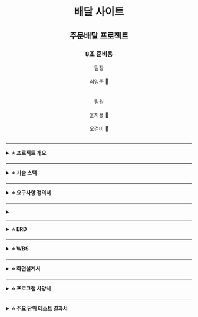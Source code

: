 # <div align="center">배달 사이트</div>

## <div align="center">주문배달 프로젝트</div>

### <div align="center">8조 준비용</div>
<div align="center"> 팀장 <br/><br/>최영준 🐲 <br/><br/><br/>팀원 <br/><br/>윤지용 🐂 <br/><br/>오겸비 🐰</div>
<br/>

---

<details>
<summary>
  <b>⭐ 프로젝트 개요</b>
</summary>
<div markdown="1">

#### 📌주제
배달 서비스를 위한 웹 애플리케이션으로, 사용자가 가게와 주문을 연결하여 손쉽게 주문 및 배달 상태를 확인할 수 있도록 지원하는 시스템.

#### 📌목표 

1.사용자 편의성 제공:

2. 음식 주문 및 배달 상태 실시간 확인.
다양한 가게와 메뉴 정보를 쉽게 검색.
효율적인 주문 및 배달 관리:

3. 가게와 고객 간 빠르고 정확한 정보 전달.
배달 상태 업데이트 및 관리자 권한 설정.
안전한 사용자 인증:

Spring Security와 JWT 기반의 인증/인가 체계 구축.
사용자 역할(CUSTOMER, OWNER, MANAGER, MASTER)에 따른 접근 권한 관리.

4.확장성과 성능 최적화
docker 사용 과

<br/>

</div>
</details>

---

<details>
<summary>
  <b>⭐ 기술 스택</b>
</summary>
<div markdown="1">

#### 📌공통
- 버전 관리 및 협업:
- 데이터베이스: 
- 운영 체제:
- 커뮤니케이션: <img src="https://img.shields.io/badge/Slack-4A154B?style=flat-square&logo=Slack&logoColor=white"/>

#### 📌프론트엔드
- 개발 환경: 
- 프로그래밍 언어: 
#### 📌백엔드
- 개발 환경: 
- 프로그래밍 언어:
- 빌드 도구: 
- 프레임워크: 
- 보안: 

#### 📌배포

<br/>

</div>
</details>

---

<details>
<summary>
  <b>⭐ 요구사항 정의서</b>
</summary>
<div markdown="1">

#### 📌 목적
- 회원 관리

회원가입 및 로그인.
사용자 권한(CUSTOMER, OWNER, MANAGER, MASTER) 기반 접근 관리.
JWT를 활용한 인증/인가 구현.
주문 관리

CUSTOMER: 메뉴 검색 및 주문.
OWNER: 가게 및 메뉴 관리.
MANAGER/MASTER: 전체 주문 및 배달 상태 관리.
배달 관리

주문 상태 업데이트(준비 중, 배달 중, 완료).
실시간 배달 추적 기능.
관리자 기능

MASTER: 모든 사용자 및 주문 정보 관리.
MANAGER: 일부 관리자 권한으로 가게 및 주문 관리.
<br/>

</div>
</details>

---

<details>
<summary>
 
</div>
</details>

---

<details>
<summary>
  <b>⭐ ERD</b>
</summary>
<div markdown="1">
  
![sparta13 (1)](https://github.com/user-attachments/assets/396d1681-4b3c-4210-85cb-efa30389af3e)

</div>
</details>

---

<details>
<summary>
  <b>⭐ WBS</b>
</summary>

</p>

</div>
</details>

---

<details>
<summary>
  <b>⭐ 화면설계서</b>
</summary>
<div markdown="1">

- 메인화면



  <b>⭐ 시스템 아키텍처 설계서</b>
</summary>
<div markdown="1">
  
<p align="center">
 
</p>

</div>
</details>

---

<details>
<summary>
  <b>⭐ 프로그램 사양서</b>
</summary>
<div markdown="1">
  
- API 전체 목록


- 문서, 사용자 API 목록


</div>
</details>

---

<details>
<summary><b>⭐ 주요 단위 테스트 결과서</b></summary>
<div markdown="1">


<summary><b>⭐ UI/UX 단위 테스트결과서</b></summary>


</div>

